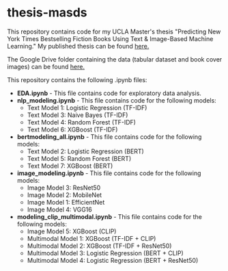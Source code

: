 # thesis-masds

This repository contains code for my UCLA Master's thesis "Predicting New York Times Bestselling Fiction Books Using Text & Image-Based Machine Learning." My published thesis can be found [here.](https://escholarship.org/uc/item/87c0s4wf)

The Google Drive folder containing the data (tabular dataset and book cover images) can be found [here.](https://drive.google.com/drive/folders/1wecYWbD47ycbEK8nYZGCQporMWePNGSv?usp=share_link)

This repository contains the following .ipynb files:
- **EDA.ipynb** - This file contains code for exploratory data analysis.
- **nlp_modeling.ipynb** - This file contains code for the following models:
  - Text Model 1: Logistic Regression (TF-IDF)
  - Text Model 3: Naive Bayes (TF-IDF)
  - Text Model 4: Random Forest (TF-IDF)
  - Text Model 6: XGBoost (TF-IDF)
- **bertmodeling_all.ipynb** - This file contains code for the following models:
  - Text Model 2: Logistic Regression (BERT)
  - Text Model 5: Random Forest (BERT)
  - Text Model 7: XGBoost (BERT)
- **image_modeling.ipynb** - This file contains code for the following models:
  - Image Model 3: ResNet50
  - Image Model 2: MobileNet
  - Image Model 1: EfficientNet
  - Image Model 4: VGG16
- **modeling_clip_multimodal.ipynb** - This file contains code for the following models:
  - Image Model 5: XGBoost (CLIP)
  - Multimodal Model 1: XGBoost (TF-IDF + CLIP)
  - Multimodal Model 2: XGBoost (TF-IDF + ResNet50)
  - Multimodal Model 3: Logistic Regression (BERT + CLIP)
  - Multimodal Model 4: Logistic Regression (BERT + ResNet50)

